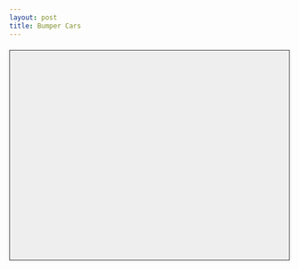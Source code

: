 ```yaml
---
layout: post
title: Bumper Cars
---
```


<html lang="en">
<head>
  <meta charset="UTF-8">
  <title>Bumper Cars Game</title>
  <style>
    canvas {
      border: 1px solid #333;
      background: #eee;
      display: block;
      margin: 20px auto;
    }
  </style>
</head>
<body>
  <canvas id="gameCanvas" width="800" height="600"></canvas>
  <script type="module">
    import {player, pointAt, move} from './move.js';
    import {camera} from './camera.js';
    import {tiles, addTile} from './tile.js';
    import {checkOnscreen} from './screen.js';
    import {distance, updCollide} from './collide.js';
    const canvas = document.getElementById('gameCanvas');
    const ctx = canvas.getContext('2d');
    //
    const keys = {};
    function keysDetection() {
        if (keys['w']) player.yv -= player.speed;
        if (keys['s']) player.yv += player.speed;
        if (keys['a']) player.xv -= player.speed;
        if (keys['d']) player.xv += player.speed;
    };
    //
    function drawText() {
        ctx.font = '24px Arial';
        ctx.fillStyle = 'black';
        ctx.fillText('Health: ' + player.health, 20, 40);
        ctx.fillText('Coins: ' + player.coins, 20, 68);
    };
    //
    function drawTiles(width,height) {
        for (let i = 0; i < tiles.length; i++) {
            const t = tiles[i];
            if (t.life === 0) {
                t.life += 0.1;
                if (t.life >= 100) {
                    tiles.splice(i,1);
                    i--;
                    continue;
                }
            }
            if (checkOnscreen(t.x, t.y, width, height)) {
                tiles.splice(i,1);
                i--;
                continue;
            }
            if (t.type === 1) {
                if (updCollide(player,t,20)) {
                    player.health -= 15;
                    pointAt(t.x,t.y);
                    move(-1);
                }
                ctx.fillStyle = 'grey';
                ctx.fillRect((t.x-camera.x) + canvas.width/4-10, (t.y-camera.y) + canvas.height/4-10, 20, 20);
            } else if (t.type === 2) {
                if (updCollide(player,t,20)) {
                    console.log("collide")
                    player.health -= 15;
                    pointAt(t.x,t.y);
                    move(-1);
                }
                ctx.fillStyle = 'red';
                ctx.fillRect((t.x-camera.x) + canvas.width/4-10, (t.y-camera.y) + canvas.height/4-10, 20, 20);
            } else if (t.type === 3) {
                if (updCollide(player,t,20)) {
                    player.coins += 1;
                    tiles.splice(i,1);
                    i--;
                }
                ctx.fillStyle = 'yellow';
                ctx.fillRect((t.x-camera.x) + (canvas.width/4)-5, (t.y-camera.y) + (canvas.height/4)-5, 10, 10);
            }
        }
    };
    //
    function wait(seconds) {
        return new Promise(resolve => setTimeout(resolve, seconds * 1000));
    };
    //
    async function spawnTiles(waitTime) {
        while(true) {
            await wait(waitTime-(playTime/1000));
            console.log(Math.floor(playTime/1000))
            console.log(tiles)
            const temp = {
                x: Math.floor(Math.random()*(canvas.width-10))+camera.x,
                y: Math.floor(Math.random()*(canvas.height-10))+camera.y
            };
            addTile(temp.x,temp.y,Math.floor((Math.random()+1)*2));
        }
    };
    //
    var playTime = 0;
    function update() {
        ctx.clearRect(0,0,canvas.width,canvas.height);
        //
        playTime += 0.1;
        drawTiles(canvas.width, canvas.height);
        //
        keysDetection();
        player.xv *= 0.95;
        player.yv *= 0.95;
        //
        player.x += player.xv;
        player.y += player.yv;
        //
        ctx.fillStyle = 'blue';
        ctx.fillRect(player.x+(canvas.width/2)-12.5,player.y+(canvas.height/2)-12.5,25,25);
        //
        drawText();
        //
        requestAnimationFrame(update);
    };
    //
    update();
    spawnTiles(3);
    //
    document.addEventListener('keydown', (e) => {
        keys[e.key.toLowerCase()] = true;
    });
    document.addEventListener('keyup', (e) => {
        keys[e.key.toLowerCase()] = false;
    });
  </script>
</body>
</html>